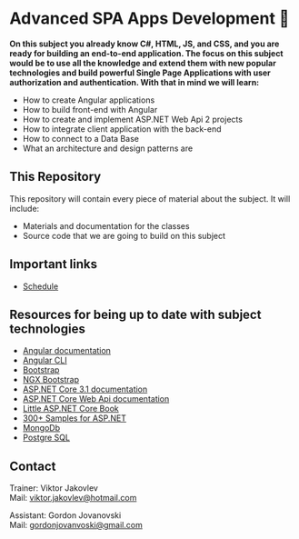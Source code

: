 # Advanced SPA Apps Development 📕
**On this subject you already know C#, HTML, JS, and CSS, and you are ready for building an end-to-end application. The focus on this subject would be to use all the knowledge and extend them with new popular technologies and build powerful Single Page Applications with user authorization and authentication.  With that in mind we will learn:**
* How to create Angular applications
* How to build front-end with Angular
* How to create and implement ASP.NET Web Api 2 projects
* How to integrate client application with the back-end
* How to connect to a Data Base
* What an architecture and design patterns are

## This Repository
This repository will contain every piece of material about the subject. It will include:
* Materials and documentation for the classes 
* Source code that we are going to build on this subject

## Important links 

* [Schedule](https://drive.google.com/file/d/1GjxpXz2uikzPr192BU9JEl0BrqpN6nCn/view?fbclid=IwAR2juYCaGw9mKzfjdUA5D-DjObTbdHmbYIKwQ6Qb_kuOEksGWxbdK6pXUqk)

## Resources for being up to date with subject technologies
* [Angular documentation](https://angular.io/)
* [Angular CLI](https://cli.angular.io/)
* [Bootstrap](https://getbootstrap.com/)
* [NGX Bootstrap](https://valor-software.com/ngx-bootstrap/#/)
* [ASP.NET Core 3.1 documentation](https://docs.microsoft.com/en-us/aspnet/core/introduction-to-aspnet-core?view=aspnetcore-3.1)
* [ASP.NET Core Web Api documentation](https://docs.microsoft.com/en-us/aspnet/core/web-api/?view=aspnetcore-3.1)
* [Little ASP.NET Core Book](https://nbarbettini.gitbooks.io/little-asp-net-core-book/content/)
* [300+ Samples for ASP.NET](https://github.com/dodyg/practical-aspnetcore/tree/2.1-LTS)
* [MongoDb](https://www.mongodb.com/)
* [Postgre SQL](https://www.postgresql.org/)

## Contact
Trainer: Viktor Jakovlev \
Mail: viktor.jakovlev@hotmail.com

Assistant: Gordon Jovanovski \
Mail: gordonjovanvoski@gmail.com